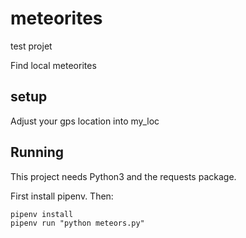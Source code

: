 # meteorites
test projet

Find local meteorites

## setup

Adjust your gps location into my_loc

## Running

This project needs Python3 and the requests package.

First install pipenv. Then:

```
pipenv install
pipenv run "python meteors.py"
```

